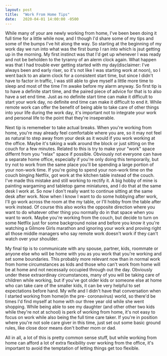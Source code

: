 ```yaml
---
layout: post
title:  "Work From Home Tips"
date:   2020-04-01 14:00:00 -0500
---
```


While many of your are newly working from home, I've been been doing it full time for a little while now, and I though I'd share some of my 
tips and some of the bumps I've hit along the way. So starting at the beginning of my work day we run into what was the first bump I ran 
into which is jsut getting up in the morning. My first instinct was that I'd get up whenever I was ready and not be beholden to the 
tyranny of an alerm clock again. What happen was that I had trouble ever getting started with my day(disclaimer: I've always been and early 
riser, so it's not like I was starting work at noon), so I went back to an alarm clock for a consistent start time, but since I didn't have 
to factor in traffic, I was still able to give myself a little more time to sleep and most of the time I'm awake before my alarm anyway. So 
first tip is to have a definite start time, and the paired piece of advice for that is to also have a set end time. Just as no definite 
start time can make it difficult to start your work day, no definite end time can make it difficult to end it. While remote work can offer 
the benefit of being able to take care of other things into your life during the work day, it's important not to integrate your work and 
personal life to the point that they're inseperable. 

Next tip is rememeber to take actual breaks. When you're working from home, you're may already feel comfortable where you are, so it 
may not feel as natural to step away from your desk as it would if you work working at the office. Maybe it's taking a walk around the block 
or just sitting on the couch for a few minutes. Related to this is try to make your "work" space differnt from you "relax" space if possible. 
Obviously not everyone can have a separate home office, especially if you're only doing this temporarily, but try not to work from the same 
place you'll be spending a large portion of your non-work time. If you're going to spend your non-work time on the couch binging Netflix, 
got work at the kitchen table instead of the couch. I've made this mistake and still working to rectify it. A big hobby of mine is 
painting wargaming and tabletop game miniatures, and I do that at the same desk I work at. So now I don't really want to continue sitting at 
the same desk after work. Now when I know I want to do some hobbying after work, I'll go work across the room at the my table, or I'll 
hobby from the table after work instead. Of course this also works the opposite direction where you want to do whatever other thing you 
normally do in that space when you want to work. Maybe you're working from the couch, but decide to turn on some Netflix just for some 
background noise and before you know it you're watching a Gilmore Girls marathon and ignoring your work and proving right all those middle 
managers who say remote work doesn't work if they can't watch over your shoulder. 

My final tip is to communicate with any spouse, partner, kids, roommate or anyone else who will be home with you as you work that you're working 
and set some boundaries. This probably more relevant now than in normal work from home circumstances as kids and those who can't work from 
home will be at home and not necessaily occupied through out the day. Obviously under these extraordinay circumstances, many of you will be 
taking care of children while working, but if you've got older kids or someone else at home who can take care of the smaller kids, it can 
be very helpful to set expectations before hand. My wife and I didn't have that conversation when I started working from home(in the pre-
coronavirus) world, so there'd be times I'd find myself at home with our three year old while she went shopping. While being able to see 
my daughter (and other other two kids while they're not at school) is perk of working from home, it's not easy to focus on work while also 
being the full time care taker. If you're in position where you're not sole care giver in this time, just set out some basic ground rules, 
like close door means don't bother mom or dad. 

All in all, a lot of this is pretty common sense stuff, but while working from home can afford a lot of extra flexibility over working from the 
office, it's important to avoid the temptation of letting things get too flexible. 
